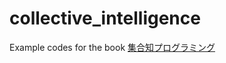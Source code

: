 # collective_intelligence
Example codes for the book [集合知プログラミング](https://www.oreilly.co.jp/books/9784873113647/)
